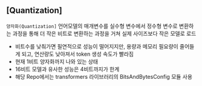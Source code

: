 ## [Quantization]

`양자화(Quantization]` 언어모델의 매개변수를 실수형 변수에서 정수형 변수로 변환하는 과정을 통해 더 작은 비트로 변환하는 과정을 거쳐 실제 사이즈보다 작은 모델로 로드

- 비트수를 낮춰가면 필연적으로 성능이 떨어지지만, 용량과 메모리 필요량이 줄어들게 되고, 연산량도 낮아져서 token 생성 속도가 빨라짐
- 현재 1비트 양자화까지 나와 있는 상태
- 16비트 모델과 유사한 성능은 4비트까지가 한계
- 해당 Repo에서는 transformers 라이브러리의 BitsAndBytesConfig 모듈 사용
